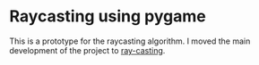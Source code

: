 # Raycasting using pygame
This is a prototype for the raycasting algorithm. I moved the main development of the project to [ray-casting](https://github.com/pt0lemeu/ray-casting).
